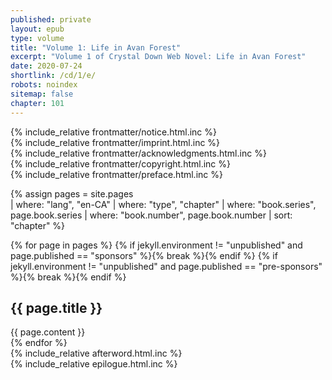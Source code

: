 ```yaml
---
published: private
layout: epub
type: volume
title: "Volume 1: Life in Avan Forest"
excerpt: "Volume 1 of Crystal Down Web Novel: Life in Avan Forest"
date: 2020-07-24
shortlink: /cd/1/e/
robots: noindex
sitemap: false
chapter: 101
---
```

<section epub:type="notice">
{% include_relative frontmatter/notice.html.inc %}
</section>

<section epub:type="imprint">
{% include_relative frontmatter/imprint.html.inc %}
</section>

<section epub:type="acknowledgments">
{% include_relative frontmatter/acknowledgments.html.inc %}
</section>

<section epub:type="copyright-page">
{% include_relative frontmatter/copyright.html.inc %}
</section>

<section epub:type="preface">
{% include_relative frontmatter/preface.html.inc %}
</section>

{% assign pages = site.pages  
  | where: "lang", "en-CA"
  | where: "type", "chapter"
  | where: "book.series", page.book.series
  | where: "book.number", page.book.number
  | sort: "chapter" %}

{% for page in pages %}
{% if jekyll.environment != "unpublished" and page.published == "sponsors" %}{% break %}{% endif %}
{% if jekyll.environment != "unpublished" and page.published == "pre-sponsors" %}{% break %}{% endif %}
<section epub:type="{% unless page.chapter == 0 %}chapter{% else %}prologue{% endunless %}">
<h1>{{ page.title }}</h1>
{{ page.content }}
</section>
{% endfor %}

<section epub:type="afterword">
{% include_relative afterword.html.inc %}
</section>

<section epub:type="epilogue">
{% include_relative epilogue.html.inc %}
</section>
